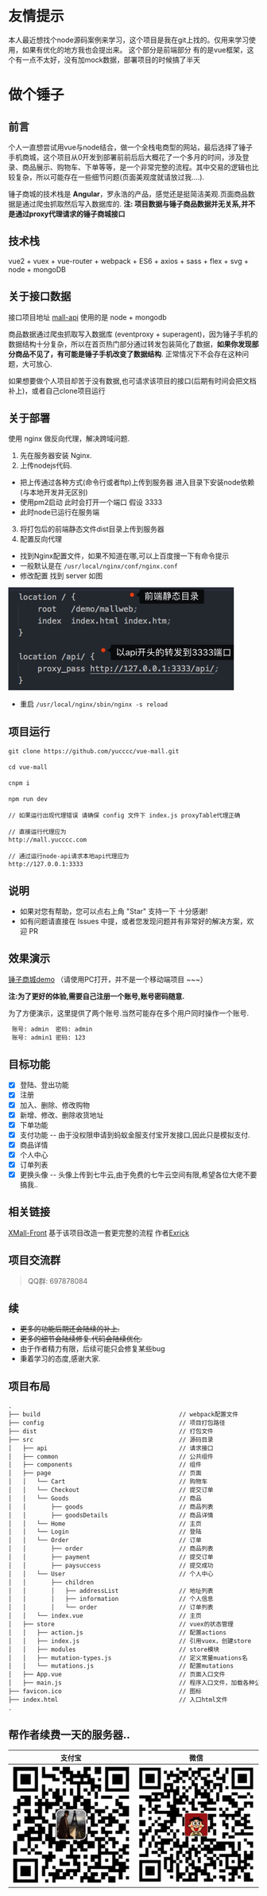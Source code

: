 # 友情提示
本人最近想找个node源码案例来学习，这个项目是我在git上找的。仅用来学习使用，如果有优化的地方我也会提出来。
    这个部分是前端部分 有的是vue框架，这个有一点不太好，没有加mock数据，部署项目的时候搞了半天

# 做个锤子

## 前言

个人一直想尝试用vue与node结合，做一个全栈电商型的网站，最后选择了锤子手机商城，这个项目从0开发到部署前前后后大概花了一个多月的时间，涉及登录、商品展示、购物车、下单等等，是一个非常完整的流程。其中交易的逻辑也比较复杂，所以可能存在一些细节问题(页面美观度就请放过我....).

锤子商城的技术栈是 __Angular__，罗永浩的产品，感觉还是挺简洁美观.页面商品数据是通过爬虫抓取然后写入数据库的.
__注: 项目数据与锤子商品数据并无关系,并不是通过proxy代理请求的锤子商城接口__

## 技术栈

vue2 + vuex + vue-router + webpack + ES6 + axios + sass + flex + svg + node + mongoDB

## 关于接口数据

接口项目地址   [mall-api](https://github.com/yucccc/mall-api)  使用的是 node + mongodb

商品数据通过爬虫抓取写入数据库 (eventproxy + superagent)，因为锤子手机的数据结构十分复杂，所以在首页热门部分通过转发包装简化了数据，__如果你发现部分商品不见了，有可能是锤子手机改变了数据结构__. 正常情况下不会存在这种问题，大可放心.

如果想要做个人项目却苦于没有数据,也可请求该项目的接口(后期有时间会把文档补上)，或者自己clone项目运行

## 关于部署

使用 nginx 做反向代理，解决跨域问题.

1. 先在服务器安装 Nginx.
2. 上传nodejs代码.
- 把上传通过各种方式(命令行或者ftp)上传到服务器 进入目录下安装node依赖(与本地开发并无区别)
- 使用pm2启动 此时会打开一个端口 假设 3333
- 此时node已运行在服务端
3. 将打包后的前端静态文件dist目录上传到服务器
4. 配置反向代理
- 找到Nginx配置文件，如果不知道在哪,可以上百度搜一下有命令提示
- 一般默认是在 ``/usr/local/nginx/conf/nginx.conf``
- 修改配置 找到 server 如图

![nginx配置](./demo/nginx.conf.png)
- 重启 ``/usr/local/nginx/sbin/nginx -s reload``

## 项目运行

```shell
git clone https://github.com/yucccc/vue-mall.git

cd vue-mall

cnpm i

npm run dev

// 如果运行出现代理错误 请确保 config 文件下 index.js proxyTable代理正确

// 直接运行代理应为
http://mall.yucccc.com

// 通过运行node-api请求本地api代理应为
http://127.0.0.1:3333

```

## 说明

- 如果对您有帮助，您可以点右上角 "Star" 支持一下 十分感谢!
- 如有问题请直接在 Issues 中提，或者您发现问题并有非常好的解决方案，欢迎 PR

## 效果演示

[锤子商城demo](http://mall.yucccc.com/) （请使用PC打开，并不是一个移动端项目 ~~~）

__注:为了更好的体验,需要自己注册一个账号,账号密码随意.__

为了方便演示，这里提供了两个账号.当然可能存在多个用户同时操作一个账号.

```txt
 账号: admin  密码: admin
 账号: admin1 密码: 123
```

## 目标功能

- [x] 登陆、登出功能
- [x] 注册
- [x] 加入、删除、修改购物
- [x] 新增、修改、删除收货地址
- [x] 下单功能
- [x] 支付功能 -- 由于没权限申请到蚂蚁金服支付宝开发接口,因此只是模拟支付.
- [x] 商品详情
- [x] 个人中心
- [x] 订单列表
- [x] 更换头像 -- 头像上传到七牛云,由于免费的七牛云空间有限,希望各位大佬不要搞我..

## 相关链接
[XMall-Front](https://github.com/Exrick/xmall-front) 
基于该项目改造一套更完整的流程 作者[Exrick](https://github.com/Exrick)

## 项目交流群
> QQ群: 697878084

## 续

- <del>更多的功能后期还会陆续的补上.</del>
- <del>更多的细节会陆续修复.代码会陆续优化.</del>
- 由于作者精力有限，后续可能只会修复某些bug
- 秉着学习的态度,感谢大家.

## 项目布局

```txt
.
├── build                                       // webpack配置文件
├── config                                      // 项目打包路径
├── dist                                        // 打包文件
├── src                                         // 源码目录
│   ├── api                                     // 请求接口
│   ├── common                                  // 公共组件
│   ├── components                              // 组件
│   ├── page                                    // 页面
│   │   └── Cart                                // 购物车
│   │   └── Checkout                            // 提交订单
│   │   └── Goods                               // 商品
│   │       ├── goods                           // 商品列表
│   │       ├── goodsDetails                    // 商品详情
│   │   └── Home                                // 主页
│   │   └── Login                               // 登陆
│   │   └── Order                               // 订单
│   │       ├── order                           // 商品列表
│   │       ├── payment                         // 提交订单
│   │       ├── paysuccess                      // 提交成功
│   │   └── User                                // 个人中心
│   │       ├── children
│   │       │   ├── addressList                 // 地址列表
│   │       │   ├── information                 // 个人信息
│   │       │   └── order                       // 订单列表
│   │   └── index.vue                           // 主页
│   ├── store                                   // vuex的状态管理
│   │   ├── action.js                           // 配置actions
│   │   ├── index.js                            // 引用vuex，创建store
│   │   ├── modules                             // store模块
│   │   ├── mutation-types.js                   // 定义常量muations名
│   │   └── mutations.js                        // 配置mutations
│   ├── App.vue                                 // 页面入口文件
│   ├── main.js                                 // 程序入口文件，加载各种公共组件
├── favicon.ico                                 // 图标
├── index.html                                  // 入口html文件
.

```

## 帮作者续费一天的服务器..

支付宝 | 微信
------|------
![](./demo/alipay.jpeg)|![](./demo/wxpay.png)
